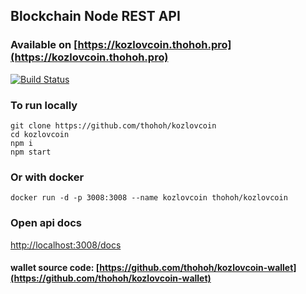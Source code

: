 ## Blockchain Node REST API

### Available on [https://kozlovcoin.thohoh.pro](https://kozlovcoin.thohoh.pro)

[![Build Status](https://travis-ci.org/thohoh/kozlovcoin.svg?branch=master)](https://travis-ci.org/thohoh/kozlovcoin)

### To run locally
```
git clone https://github.com/thohoh/kozlovcoin
cd kozlovcoin
npm i
npm start
```

### Or with docker
```
docker run -d -p 3008:3008 --name kozlovcoin thohoh/kozlovcoin
```

### Open api docs 
[http://localhost:3008/docs](http://localhost:3008/docs)

#### wallet source code: [https://github.com/thohoh/kozlovcoin-wallet](https://github.com/thohoh/kozlovcoin-wallet)